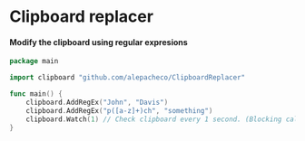 # Clipboard replacer
#### Modify the clipboard using regular expresions

```go
package main

import clipboard "github.com/alepacheco/ClipboardReplacer"

func main() {
	clipboard.AddRegEx("John", "Davis")
	clipboard.AddRegEx("p([a-z]+)ch", "something")
	clipboard.Watch(1) // Check clipboard every 1 second. (Blocking call)
}
```
